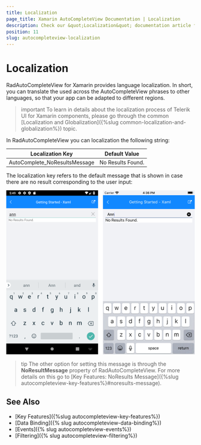 ```yaml
---
title: Localization
page_title: Xamarin AutoCompleteView Documentation | Localization
description: Check our &quot;Localization&quot; documentation article for Telerik AutoCompleteView for Xamarin control.
position: 11
slug: autocompleteview-localization
---
```


# Localization

RadAutoCompleteView for Xamarin provides language localization. In short, you can translate the used across the AutoCompleteView phrases to other languages, so that your app can be adapted to different regions.

>important To learn in details about the localization process of Telerik UI for Xamarin components, please go through the common [Localization and Globalization]({%slug common-localization-and-globalization%}) topic.

In RadAutoCompleteView you can localization the following string:

| Localization Key | Default Value |
| -----------------| ------------- |
| AutoComplete_NoResultsMessage | No Results Found. | 

The localization key refers to the default message that is shown in case there are no result corresponding to the user input:

![](images/autocompleteview-localization.png)

>tip The other option for setting this message is through the **NoResultMessage** property of RadAutoCompleteView. For more details on this go to [Key Features: NoResults Message]({%slug autocompleteview-key-features%}#noresults-message).

## See Also

- [Key Features]({%slug autocompleteview-key-features%})
- [Data Binding]({% slug autocompleteview-data-binding%})
- [Events]({% slug autocompleteview-events%})
- [Filtering]({% slug autocompleteview-filtering%})
